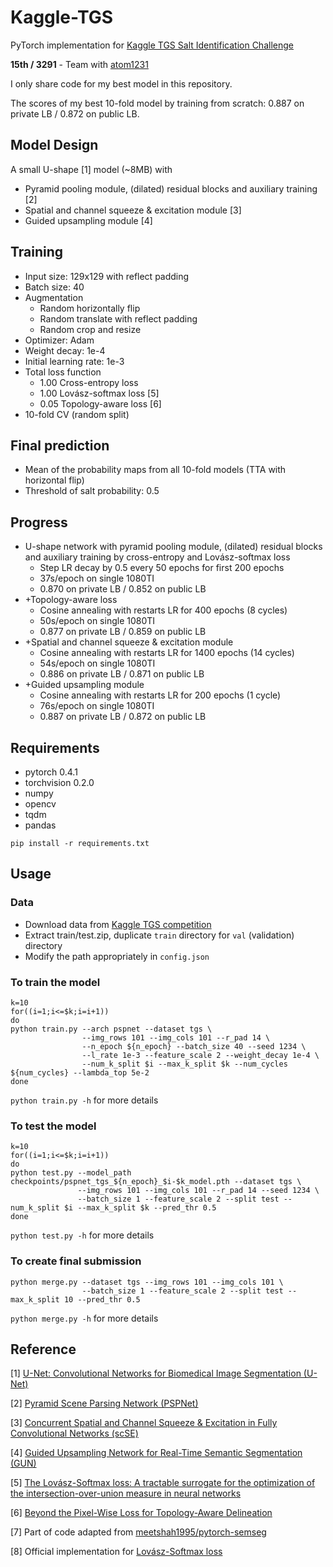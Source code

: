 # Kaggle-TGS
PyTorch implementation for [Kaggle TGS Salt Identification Challenge](https://www.kaggle.com/c/tgs-salt-identification-challenge)

**15th / 3291** - Team with [atom1231](https://www.kaggle.com/atom1231)

I only share code for my best model in this repository.

The scores of my best 10-fold model by training from scratch: 0.887 on private LB / 0.872 on public LB.


## Model Design
A small U-shape [1] model (~8MB) with
* Pyramid pooling module, (dilated) residual blocks and auxiliary training [2]
* Spatial and channel squeeze & excitation module [3]
* Guided upsampling module [4]


## Training
* Input size: 129x129 with reflect padding
* Batch size: 40
* Augmentation
	- Random horizontally flip
	- Random translate with reflect padding
	- Random crop and resize
* Optimizer: Adam
* Weight decay: 1e-4
* Initial learning rate: 1e-3
* Total loss function
	- 1.00 Cross-entropy loss
	- 1.00 Lovász-softmax loss [5]
	- 0.05 Topology-aware loss [6]
* 10-fold CV (random split)


## Final prediction
* Mean of the probability maps from all 10-fold models (TTA with horizontal flip)
* Threshold of salt probability: 0.5


## Progress
* U-shape network with pyramid pooling module, (dilated) residual blocks and auxiliary training by cross-entropy and Lovász-softmax loss
	- Step LR decay by 0.5 every 50 epochs for first 200 epochs
	- 37s/epoch on single 1080TI
	- 0.870 on private LB / 0.852 on public LB
* +Topology-aware loss
	- Cosine annealing with restarts LR for 400 epochs (8 cycles)
	- 50s/epoch on single 1080TI
	- 0.877 on private LB / 0.859 on public LB
* +Spatial and channel squeeze & excitation module
	- Cosine annealing with restarts LR for 1400 epochs (14 cycles)
	- 54s/epoch on single 1080TI
	- 0.886 on private LB / 0.871 on public LB
* +Guided upsampling module
	- Cosine annealing with restarts LR for 200 epochs (1 cycle)
	- 76s/epoch on single 1080TI
	- 0.887 on private LB / 0.872 on public LB


## Requirements
* pytorch 0.4.1
* torchvision 0.2.0
* numpy
* opencv
* tqdm
* pandas

`pip install -r requirements.txt`


## Usage

### Data
* Download data from [Kaggle TGS competition](https://www.kaggle.com/c/tgs-salt-identification-challenge/data)
* Extract train/test.zip, duplicate `train` directory for `val` (validation) directory
* Modify the path appropriately in `config.json`

### To train the model
```
k=10
for((i=1;i<=$k;i=i+1))
do
python train.py --arch pspnet --dataset tgs \
                --img_rows 101 --img_cols 101 --r_pad 14 \
                --n_epoch ${n_epoch} --batch_size 40 --seed 1234 \
                --l_rate 1e-3 --feature_scale 2 --weight_decay 1e-4 \
                --num_k_split $i --max_k_split $k --num_cycles ${num_cycles} --lambda_top 5e-2
done
```
`python train.py -h` for more details

### To test the model
```
k=10
for((i=1;i<=$k;i=i+1))
do
python test.py --model_path checkpoints/pspnet_tgs_${n_epoch}_$i-$k_model.pth --dataset tgs \
               --img_rows 101 --img_cols 101 --r_pad 14 --seed 1234 \
               --batch_size 1 --feature_scale 2 --split test --num_k_split $i --max_k_split $k --pred_thr 0.5
done
```
`python test.py -h` for more details

### To create final submission
```
python merge.py --dataset tgs --img_rows 101 --img_cols 101 \
                --batch_size 1 --feature_scale 2 --split test --max_k_split 10 --pred_thr 0.5
```
`python merge.py -h` for more details


## Reference
[1] [U-Net: Convolutional Networks for Biomedical Image Segmentation (U-Net)](https://arxiv.org/abs/1505.04597)

[2] [Pyramid Scene Parsing Network (PSPNet)](https://arxiv.org/abs/1612.01105)

[3] [Concurrent Spatial and Channel Squeeze & Excitation in Fully Convolutional Networks (scSE)](https://arxiv.org/abs/1803.02579)

[4] [Guided Upsampling Network for Real-Time Semantic Segmentation (GUN)](https://arxiv.org/abs/1807.07466)

[5] [The Lovász-Softmax loss: A tractable surrogate for the optimization of the intersection-over-union measure in neural networks](https://arxiv.org/abs/1705.08790)

[6] [Beyond the Pixel-Wise Loss for Topology-Aware Delineation](https://arxiv.org/abs/1712.02190)

[7] Part of code adapted from [meetshah1995/pytorch-semseg](https://github.com/meetshah1995/pytorch-semseg)

[8] Official implementation for [Lovász-Softmax loss](https://github.com/bermanmaxim/LovaszSoftmax)
